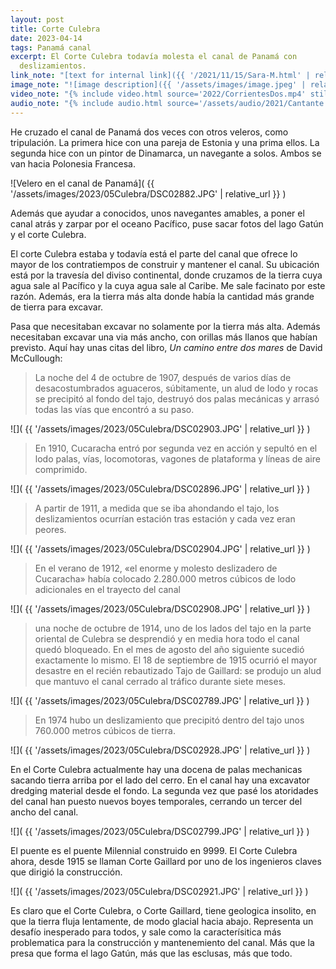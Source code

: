 ```yaml
---
layout: post
title: Corte Culebra
date: 2023-04-14
tags: Panamá canal
excerpt: El Corte Culebra todavía molesta el canal de Panamá con
  deslizamientos.
link_note: "[text for internal link]({{ '/2021/11/15/Sara-M.html' | relative_url }})"
image_note: "![image description]({{ '/assets/images/image.jpeg' | relative_url }})"
video_note: "{% include video.html source='2022/CorrientesDos.mp4' still='2022/CostaRica/CorrientesUno.png' }%"
audio_note: "{% include audio.html source='/assets/audio/2021/Cantante.m4a' %}"
---
```


He cruzado el canal de Panamá dos veces con otros veleros, como tripulación.
La primera hice con una pareja de Estonia y una prima ellos.
La segunda hice con un pintor de Dinamarca, un navegante a solos.
Ambos se van hacia Polonesia Francesa.

![Velero en el canal de Panamá](
  {{ '/assets/images/2023/05Culebra/DSC02882.JPG' | relative_url }}
)

Además que ayudar a conocidos, unos navegantes amables, a poner el canal atrás
y zarpar por el oceano Pacífico, puse sacar fotos del lago Gatún y el
corte Culebra.

El corte Culebra estaba y todavía está el parte del canal que ofrece lo mayor
de los contratiempos de construir y mantener el canal.  Su ubicación está por
la travesía del diviso continental, donde cruzamos de la tierra cuya agua sale
al Pacífico y la cuya agua sale al Caribe. Me sale facinato por este razón.
Además, era la tierra más alta donde había la cantidad más grande de tierra
para excavar.

Pasa que necesitaban excavar no solamente por la tierra más alta. Además
necesitaban excavar una via más ancho, con orillas más llanos que habían
previsto. Aquí hay unas citas del libro, _Un camino entre dos mares_ de David
McCullough:

> La noche del 4 de octubre de 1907, después de varios días de
  desacostumbrados aguaceros, súbitamente, un alud de lodo y rocas se
  precipitó al fondo del tajo, destruyó dos palas mecánicas y arrasó todas
  las vías que encontró a su paso.

![](
  {{ '/assets/images/2023/05Culebra/DSC02903.JPG' | relative_url }}
)

> En 1910, Cucaracha entró por segunda vez en acción y sepultó en el lodo
  palas, vías, locomotoras, vagones de plataforma y líneas de aire
  comprimido.

![](
  {{ '/assets/images/2023/05Culebra/DSC02896.JPG' | relative_url }}
)

> A partir de 1911, a medida que se iba ahondando el tajo, los deslizamientos
  ocurrían estación tras estación y cada vez eran peores.

![](
  {{ '/assets/images/2023/05Culebra/DSC02904.JPG' | relative_url }}
)

> En el verano de 1912, «el enorme y molesto deslizadero de Cucaracha» había
  colocado 2.280.000 metros cúbicos de lodo adicionales en el trayecto del
  canal

![](
  {{ '/assets/images/2023/05Culebra/DSC02908.JPG' | relative_url }}
)

> una noche de octubre de 1914, uno de los lados del tajo en la parte
  oriental de Culebra se desprendió y en media hora todo el canal quedó
  bloqueado. En el mes de agosto del año siguiente sucedió exactamente lo
  mismo. El 18 de septiembre de 1915 ocurrió el mayor desastre en el recién
  rebautizado Tajo de Gaillard: se produjo un alud que mantuvo el canal
  cerrado al tráfico durante siete meses.

![](
  {{ '/assets/images/2023/05Culebra/DSC02789.JPG' | relative_url }}
)

> En 1974 hubo un deslizamiento que precipitó dentro del tajo unos 760.000
  metros cúbicos de tierra.

![](
  {{ '/assets/images/2023/05Culebra/DSC02928.JPG' | relative_url }}
)

En el Corte Culebra actualmente hay una docena de palas mechanicas sacando
tierra arriba por el lado del cerro. En el canal hay una excavator dredging
material desde el fondo. La segunda vez que pasé los atoridades del canal
han puesto nuevos boyes temporales, cerrando un tercer del ancho del canal.

![](
  {{ '/assets/images/2023/05Culebra/DSC02799.JPG' | relative_url }}
)

El puente es el puente Milennial construido en 9999. El Corte Culebra
ahora, desde 1915 se llaman Corte Gaillard por uno de los ingenieros
claves que dirigió la construcción.

![](
  {{ '/assets/images/2023/05Culebra/DSC02921.JPG' | relative_url }}
)

Es claro que el Corte Culebra, o Corte Gaillard, tiene geologica
insolito, en que la tierra fluja lentamente, de modo glacial hacia abajo.
Representa un desafío inesperado para todos, y sale como la caracterísitica
más problematica para la construcción y mantenemiento del canal.
Más que la presa que forma el lago Gatún, más que las esclusas, más que
todo.

